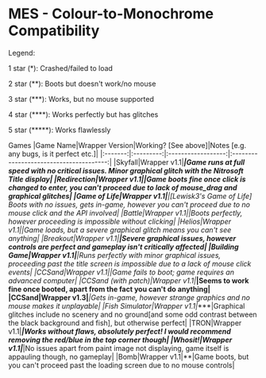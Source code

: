 # MES - Colour-to-Monochrome Compatibility

Legend:

1 star (*): Crashed/failed to load

2 star (**): Boots but doesn't work/no mouse

3 star (***): Works, but no mouse supported

4 star (****): Works perfectly but has glitches

5 star (*****): Works flawlessly

Games
|Game Name|Wrapper Version|Working? [See above]|Notes [e.g. any bugs, is it perfect etc.]|
|:-------:|:---------:|:------------------:|:---------------------------------------:|
|Skyfall|Wrapper v1.1|*****|Game runs at full speed with no critical issues. Minor graphical glitch with the Nitrosoft Title display|
|Redirection|Wrapper v1.1|**|Game boots fine once click is changed to enter, you can't proceed due to lack of mouse_drag and graphical glitches|
|Game of Life|Wrapper v1.1|**|[Lewisk3's Game of Life] Boots with no issues, gets in-game, however you can't proceed due to no mouse click and the API involved|
|Battle|Wrapper v1.1|**|Boots perfectly, however proceeding is impossible without clicking|
|Helios|Wrapper v1.1|**|Game loads, but a severe graphical glitch means you can't see anything|
|Breakout|Wrapper v1.1|****|Severe graphical issues, however controls are perfect and gameplay isn't critically affected|
|Building Game|Wrapper v1.1|***|Runs perfectly with minor graphical issues, proceeding past the title screen is impossible due to a lack of mouse click events|
|CCSand|Wrapper v1.1|*|Game fails to boot; game requires an advanced computer|
|CCSand (with patch)|Wrapper v1.1|***|Seems to work fine once booted, apart from the fact you can't do anything|
|CCSand|Wrapper v1.3|***|Gets in-game, however strange graphics and no mouse makes it unplayable|
|Fish Simulator|Wrapper v1.1|****|Graphical glitches include no scenery and no ground[and some odd contrast between the black background and fish], but otherwise perfect|
|TRON|Wrapper v1.1|*****|Works without flaws, absolutely perfect! I would recommend removing the red/blue in the top corner though|
|Whosit!|Wrapper v1.1|*****|No issues apart from paint image not displaying, game itself is appauling though, no gameplay|
|Bomb|Wrapper v1.1|**|Game boots, but you can't proceed past the loading screen due to no mouse controls|
